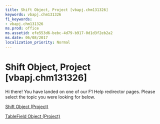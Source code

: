 ```yaml
---
title: Shift Object, Project [vbapj.chm131326]
keywords: vbapj.chm131326
f1_keywords:
- vbapj.chm131326
ms.prod: office
ms.assetid: efe553d6-bebc-4d79-b917-0d1d3f2eb2a2
ms.date: 06/08/2017
localization_priority: Normal
---
```



# Shift Object, Project [vbapj.chm131326]

Hi there! You have landed on one of our F1 Help redirector pages. Please select the topic you were looking for below.

[Shift Object (Project)](http://msdn.microsoft.com/library/bf224646-d1c6-bc4a-1cce-a08b2f4e417d%28Office.15%29.aspx)

[TableField Object (Project)](http://msdn.microsoft.com/library/7f749404-0723-7a17-b83f-f43725c45fc5%28Office.15%29.aspx)


